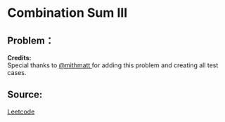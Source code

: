 # Combination Sum III

## Problem：

<div class="question-content">
 <p>
 </p> <p>
  <b>
   Credits:
  </b>
  <br/>
  Special thanks to
  <a href="https://leetcode.com/discuss/user/mithmatt">
   @mithmatt
  </a>
  for adding this problem and creating all test cases.
 </p>
</div>


## Source:
[Leetcode](https://leetcode.com/problems/combination-sum-iii/)
